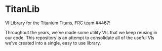 # TitanLib
VI Library for the Titanium Titans, FRC team #4467!

Throughout the years, we've made some utility VIs that we keep reusing in our code. This repository is an attempt to consolidate all of the useful VIs we've created into a single, easy to use library.